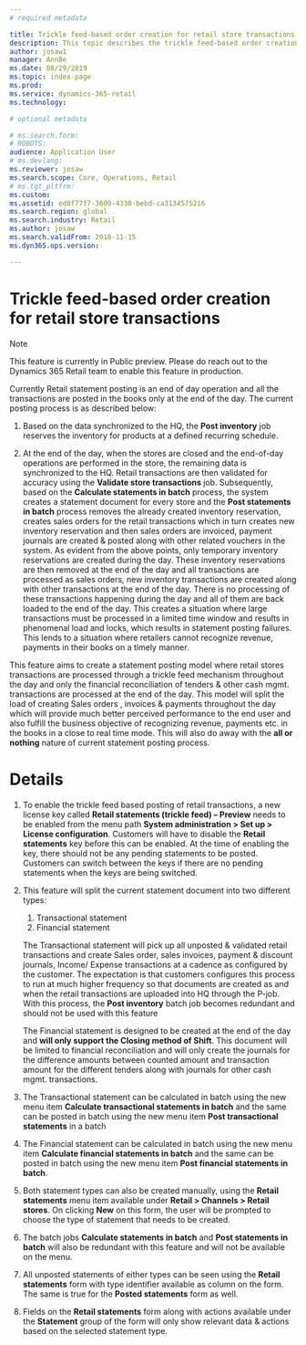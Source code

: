```yaml
---
# required metadata

title: Trickle feed-based order creation for retail store transactions
description: This topic describes the trickle feed-based order creation for retail store transactions functionality in Microsoft Dynamics 365 for Retail.
author: josaw1
manager: AnnBe
ms.date: 08/29/2019
ms.topic: index-page
ms.prod: 
ms.service: dynamics-365-retail
ms.technology: 

# optional metadata

# ms.search.form: 
# ROBOTS: 
audience: Application User
# ms.devlang: 
ms.reviewer: josaw
ms.search.scope: Core, Operations, Retail
# ms.tgt_pltfrm: 
ms.custom: 
ms.assetid: ed0f77f7-3609-4330-bebd-ca3134575216
ms.search.region: global
ms.search.industry: Retail
ms.author: josaw
ms.search.validFrom: 2018-11-15
ms.dyn365.ops.version: 

---
```

# Trickle feed-based order creation for retail store transactions

> [!NOTE]
> This feature is currently in Public preview. Please do reach out to the Dynamics 365 Retail team to enable this feature in production.

Currently Retail statement posting is an end of day operation and all the transactions are posted in the books only at the end of the day. The current posting process is as described below: 
  1. Based on the data synchronized to the HQ, the **Post inventory** job reserves the inventory for products at a defined recurring schedule.

  2. At the end of the day, when the stores are closed and the end-of-day operations are performed in the store, the remaining data is synchronized to the HQ. Retail transactions are then validated for accuracy using the **Validate store transactions** job. Subsequently, based on the **Calculate statements in batch** process, the system creates a statement document for every store and the **Post statements in batch** process removes the already created inventory reservation, creates sales orders for the retail transactions which in turn creates new inventory reservation and then sales orders are invoiced, payment journals are created & posted along with other related vouchers in the system.
As evident from the above points, only temporary inventory reservations are created during the day. These inventory reservations are then removed at the end of the day and all transactions are processed as sales orders, new inventory transactions are created along with other transactions at the end of the day. There is no processing of these transactions happening during the day and all of them are back loaded to the end of the day. This creates a situation where large transactions must be processed in a limited time window and results in phenomenal load and locks, which results in statement posting failures. This lends to a situation where retailers cannot recognize revenue, payments in their books on a timely manner. 

This feature aims to create a statement posting model where retail stores transactions are processed through a trickle feed mechanism throughout the day and only the financial reconciliation of tenders & other cash mgmt. transactions are processed at the end of the day. This model will split the load of creating Sales orders , invoices & payments throughout the day which will provide much better perceived performance to the end user and also fulfill the business objective of recognizing revenue, payments etc. in the books in a close to real time mode. This will also do away with the **all or nothing** nature of current statement posting process.


# Details
  
  1. To enable the trickle feed based posting of retail transactions, a new license key called **Retail statements (trickle feed) – Preview** needs to be enabled from the menu path **System administration > Set up > License configuration**. Customers will have to disable the **Retail statements** key before this can be enabled. At the time of enabling the key, there should not be any pending statements to be posted. Customers can switch between the keys if there are no pending statements when the keys are being switched.

  2. This feature will split the current statement document into two different types:
      1. Transactional statement
      2. Financial statement

      The Transactional statement will pick up all unposted & validated retail transactions and create Sales order, sales invoices,           payment & discount journals, Income/ Expense transactions at a cadence as configured by the customer. The expectation is that           customers configures this process to run at much higher frequency so that documents are created as and when the retail                   transactions are uploaded into HQ through the P-job. With this process, the **Post inventory** batch job becomes redundant and           should not be used with this feature
   
      The Financial statement is designed to be created at the end of the day and **will only support the Closing method of Shift**.           This document will be limited to financial reconciliation and will only create the journals for the difference amounts between           counted amount and transaction amount for the different tenders along with journals for other cash mgmt. transactions.   

3)	The Transactional statement can be calculated in batch using the new menu item **Calculate transactional statements in batch** and the same can be posted in batch using the new menu item **Post transactional statements** in a batch

4)	The Financial statement can be calculated in batch using the new menu item **Calculate financial statements in batch** and the same can be posted in batch using the new menu item **Post financial statements in batch**.

5)	Both statement types can also be created manually, using the **Retail statements** menu item available under **Retail > Channels > Retail stores**. On clicking **New** on this form, the user will be prompted to choose the type of statement that needs to be created.

6)	The batch jobs **Calculate statements in batch** and **Post statements in batch** will also be redundant with this feature and will not be available on the menu.

7)	All unposted statements of either types can be seen using the **Retail statements** form with type identifier available as column on the form. The same is true for the **Posted statements** form as well.  

8)	Fields on the **Retail statements** form along with actions available under the **Statement** group of the form will only show relevant data & actions based on the selected statement type.
